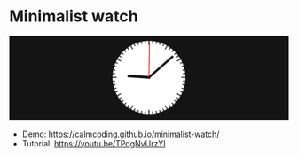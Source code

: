 # Minimalist watch

![Screenshot](https://raw.githubusercontent.com/CalmCoding/minimalist-watch/master/screenshot.png)

 - Demo: https://calmcoding.github.io/minimalist-watch/
 - Tutorial: https://youtu.be/TPdgNvUrzYI
